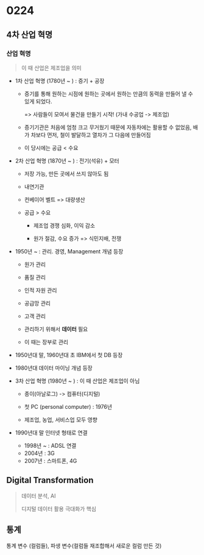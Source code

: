 # 0224

## 4차 산업 혁명

### 산업 혁명

> 이 때 산업은 제조업을 의미

* 1차 산업 혁명 (1780년 ~ ) : 증기 + 공장

  * 증기를 통해 원하는 시점에 원하는 곳에서 원하는 만큼의 동력을 만들어 낼 수 있게 되었다.

    => 사람들이 모여서 물건을 만들기 시작! (가내 수공업 -> 제조업)

  * 증기기관은 처음에 엄청 크고 무거웠기 때문에 자동차에는 활용할 수 없었음, 배가 차보다 먼저, 철이 발달하고 열차가 그 다음에 만들어짐

  * 이 당시에는 공급 < 수요

* 2차 산업 혁명 (1870년 ~ ) : 전기(석유) + 모터

  * 저장 가능, 만든 곳에서 쓰지 않아도 됨

  * 내연기관

  * 컨베이어 벨트 => 대량생산

  * 공급 > 수요

    * 제조업 경쟁 심화, 이익 감소

    * 원가 절감, 수요 증가 => 식민지배, 전쟁

* 1950년 ~ : 관리. 경영, Management 개념 등장
    * 원가 관리
    * 품질 관리
    * 인적 자원 관리
    * 공급망 관리
    * 고객 관리

  * 관리하기 위해서 **데이터** 필요
  * 이 때는 장부로 관리

* 1950년대 말, 1960년대 초 IBM에서 첫 DB 등장

* 1980년대 데이터 마이닝 개념 등장

* 3차 산업 혁명 (1980년 ~ ) : 이 때 산업은 제조업이 아님

  * 종이(아날로그) -> 컴퓨터(디지털)

  * 첫 PC (personal computer) : 1976년

  * 제조업, 농업, 서비스업 모두 영향


* 1990년대 말 인터넷 형태로 연결
  * 1998년 ~ : ADSL 연결
  * 2004년 : 3G
  * 2007년 : 스마트폰, 4G



## Digital Transformation

> 데이터 분석, AI
>
> 디지털 데이터 활용 극대화가 핵심



## 통계

통계 변수 (컬럼들), 파생 변수(컬럼들 재조합해서 새로운 컬럼 만든 것)

